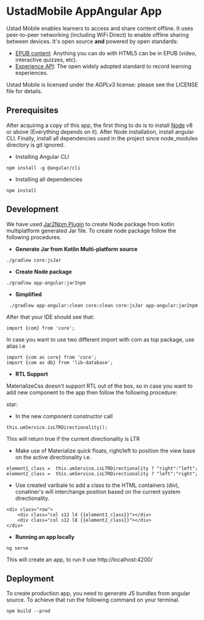 # UstadMobile AppAngular App

Ustad Mobile enables learners to access and share content offline. It uses peer-to-peer networking 
(including WiFi Direct) to enable offline sharing between devices. It's open source __and__ 
powered by open standards:  

* [EPUB content](http://idpf.org/epub): Anything you can do with HTML5 can be in EPUB (video, interactive quizzes, etc).
* [Experience API](http://www.tincanapi.com): The open widely adopted standard to record learning experiences.

Ustad Mobile is licensed under the AGPLv3 license: please see the LICENSE file for details.

## Prerequisites
After acquiring a copy of this app, the first thing to do is to install [Node](https://nodejs.org/en/download/) v8 or above (Everything depends on it). After Node installation, install angular CLI. Finally, install all dependencies used in the project since node_modules directory is git ignored. 

* Installing Angular CLI
```
npm install -g @angular/cli
```
* Installing all dependencies
```
npm install
```

## Development
We have used [Jar2Npm Plugin](https://github.com/svok/kotlin-jar2npm-plugin) to create Node package from kotlin multiplatform generated Jar file. To create node package follow the following procedures.

* **Generate Jar from Kotlin Multi-platform source**
```
./gradlew core:jsJar
```

* **Create Node package**
```
./gradlew app-angular:jar2npm
```
* **Simplified**
```
 ./gradlew app-angular:clean core:clean core:jsJar app-angular:jar2npm
```

After that your IDE should see that:
```
import {com} from 'core';
```
In case you want to use two different import with com as top package, use alias i.e
```
import {com as core} from 'core';
import {com as db} from 'lib-database';
```

* **RTL Support**

MaterializeCss doesn't support RTL out of the box, so in case you want to add new component to the app then follow the following procedure:

star:

- In the new component constructor call 
```
this.umService.isLTRDirectionality();
```
This will return true if the current directionality is LTR

- Make use of Materialize quick floats, right/left to position the view base on the active directionality i.e.
```
element1_class =  this.umService.isLTRDirectionality ? "right":"left";
element2_class =  this.umService.isLTRDirectionality ? "left":"right";
```
- Use created varibale to add a class to the HTML containers (div), conatiner's will interchange position based on the current system directionality.
```
<div class="row">
    <div class="col s12 l4 {{element1_class}}"></div>
    <div class="col s12 l8 {{element2_class}}"></div>
</div>
```
* **Running an app locally**
```
ng serve
```
This will create an app, to run it use http://localhost:4200/

## Deployment
To create production app, you need to generate JS bundles from angular source. To achieve that run the following command on your terminal.

```
npm build --prod
```

